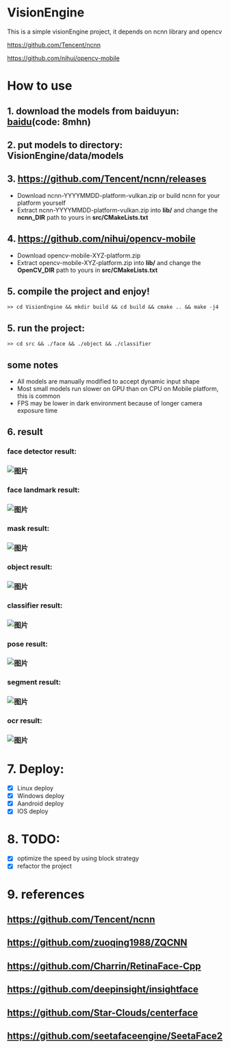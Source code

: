 # VisionEngine

This is a simple visionEngine project, it depends on ncnn library and opencv

https://github.com/Tencent/ncnn

https://github.com/nihui/opencv-mobile

# How to use
## 1. download the models from baiduyun: [baidu](https://pan.baidu.com/s/1WguBm9JBUDEszCEi3W7E0A)(code: 8mhn) 
## 2. put models to directory: VisionEngine/data/models
## 3. https://github.com/Tencent/ncnn/releases
* Download ncnn-YYYYMMDD-platform-vulkan.zip or build ncnn for your platform yourself
* Extract ncnn-YYYYMMDD-platform-vulkan.zip into **lib/** and change the **ncnn_DIR** path to yours in **src/CMakeLists.txt**
## 4. https://github.com/nihui/opencv-mobile
* Download opencv-mobile-XYZ-platform.zip
* Extract opencv-mobile-XYZ-platform.zip into **lib/** and change the **OpenCV_DIR** path to yours in **src/CMakeLists.txt**
## 5. compile the project and enjoy!
```
>> cd VisionEngine && mkdir build && cd build && cmake .. && make -j4 
```
## 5. run the project:
```
>> cd src && ./face && ./object && ./classifier
```

## some notes
* All models are manually modified to accept dynamic input shape
* Most small models run slower on GPU than on CPU on Mobile platform, this is common
* FPS may be lower in dark environment because of longer camera exposure time

## 6. result
### face detector result:
### ![图片](./data/images/detector_result.jpg)
### face landmark result:
### ![图片](./data/images/landmark_result.jpg)
### mask result:
### ![图片](./data/images/mask_result.jpg)
### object result:
### ![图片](./data/images/object_result.jpg)
### classifier result:
### ![图片](./data/images/classify_result.jpg)
### pose result:
### ![图片](./data/images/pose_result.jpg)
### segment result:
### ![图片](./data/images/segment_result.jpg)
### ocr result:
### ![图片](./data/images/ocr_result.jpg)

# 7. Deploy:
- [x] Linux deploy
- [x] Windows deploy
- [x] Aandroid deploy
- [x] IOS deploy

# 8. TODO:
- [x] optimize the speed by using block strategy
- [x] refactor the project

# 9. references
## https://github.com/Tencent/ncnn
## https://github.com/zuoqing1988/ZQCNN
## https://github.com/Charrin/RetinaFace-Cpp
## https://github.com/deepinsight/insightface
## https://github.com/Star-Clouds/centerface
## https://github.com/seetafaceengine/SeetaFace2
